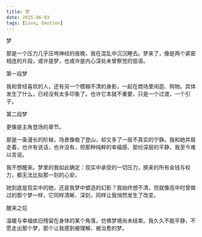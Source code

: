 ```yaml
---
title: 梦 
date: 2025-06-03 
tags: [Love, Emotion]
---
```


梦

那是一个压力几乎压垮神经的夜晚，我在混乱中沉沉睡去。梦来了，像是两个紧密相连的片段，或许是梦，也或许是内心深处未曾察觉的低语。

第一段梦

我和曾经喜欢的人，还有另一个模糊不清的身影，一起在商场里闲逛、购物。具体发生了什么，已经没有太多印象了。也许它本就不重要，只是一个过渡，一个引子。

第二段梦

更像是主角登场的章节。

那是一条漫长的阶梯，场景像极了登山，却又多了一层不真实的宁静。我和她并肩走着，也许有说话，也许没有，但那种纯粹的幸福感、那份深层的平静，我至今难以言说。

我不想醒来。梦里的我如此确定：现实中承受的一切压力，换来的所有金钱与权力，都无法比拟那一刻的心安。

她到底是现实中的她，还是我梦中塑造的幻影？我始终想不清。但就像高中时曾做过的那个梦一样，它同样清晰、深刻，同样让我悄然发生了改变。

醒来之后

温暖与幸福依旧残留在身体的某个角落，仿佛梦境尚未结束。我久久不能平静，不愿走出那个梦，那个让我感到被理解、被治愈的梦。
